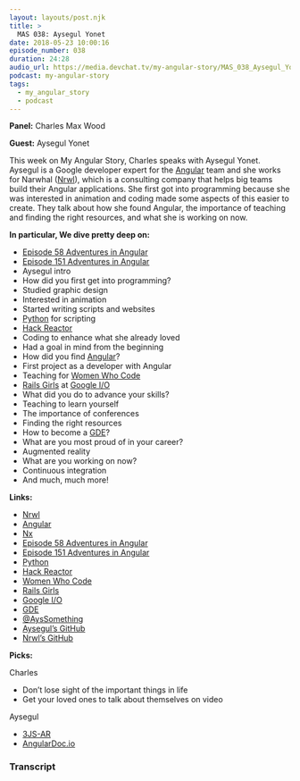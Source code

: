 ```yaml
---
layout: layouts/post.njk
title: >
  MAS 038: Aysegul Yonet
date: 2018-05-23 10:00:16
episode_number: 038
duration: 24:28
audio_url: https://media.devchat.tv/my-angular-story/MAS_038_Aysegul_Yonet.mp3
podcast: my-angular-story
tags:
  - my_angular_story
  - podcast
---
```


**Panel:** Charles Max Wood

**Guest:** Aysegul Yonet

This week on My Angular Story, Charles speaks with Aysegul Yonet. Aysegul is a Google developer expert for the [Angular](https://angular.io/) team and she works for Narwhal ([Nrwl](https://nrwl.io/)), which is a consulting company that helps big teams build their Angular applications. She first got into programming because she was interested in animation and coding made some aspects of this easier to create. They talk about how she found Angular, the importance of teaching and finding the right resources, and what she is working on now.

**In particular, We dive pretty deep on:**

- [Episode 58 Adventures in Angular](https://devchat.tv/adv-in-angular/058-aia-d3-with-aysegul-yonet)
- [Episode 151 Adventures in Angular](https://devchat.tv/adv-in-angular/aia-151-webvr-aysegul-yonet)
- Aysegul intro
- How did you first get into programming?
- Studied graphic design
- Interested in animation
- Started writing scripts and websites
- [Python](https://www.python.org/) for scripting
- [Hack Reactor](https://www.hackreactor.com/)
- Coding to enhance what she already loved
- Had a goal in mind from the beginning
- How did you find [Angular](https://angular.io/)?
- First project as a developer with Angular
- Teaching for [Women Who Code](https://www.womenwhocode.com/)
- [Rails Girls](https://railsgirls.com/) at [Google I/O](https://events.google.com/io/)
- What did you do to advance your skills?
- Teaching to learn yourself
- The importance of conferences
- Finding the right resources
- How to become a [GDE](https://developers.google.com/experts/become-an-expert)?
- What are you most proud of in your career?
- Augmented reality
- What are you working on now?
- Continuous integration
- And much, much more!

**Links:**

- [Nrwl](https://nrwl.io/)
- [Angular](https://angular.io/)
- [Nx](https://nrwl.io/nx)
- [Episode 58 Adventures in Angular](https://devchat.tv/adv-in-angular/058-aia-d3-with-aysegul-yonet)
- [Episode 151 Adventures in Angular](https://devchat.tv/adv-in-angular/aia-151-webvr-aysegul-yonet)
- [Python](https://www.python.org/)
- [Hack Reactor](https://www.hackreactor.com/)
- [Women Who Code](https://www.womenwhocode.com/)
- [Rails Girls](https://railsgirls.com/)
- [Google I/O](https://events.google.com/io/)
- [GDE](https://developers.google.com/experts/become-an-expert)
- [@AysSomething](https://twitter.com/ayssomething?lang=en)
- [Aysegul’s GitHub](https://github.com/Yonet)
- [Nrwl’s GitHub](https://github.com/nrwl)

**Picks:**

Charles

- Don’t lose sight of the important things in life
- Get your loved ones to talk about themselves on video

Aysegul

- [3JS-AR](https://github.com/n-mam/3JS-AR)
- [AngularDoc.io](https://angulardoc.io/)

### Transcript
